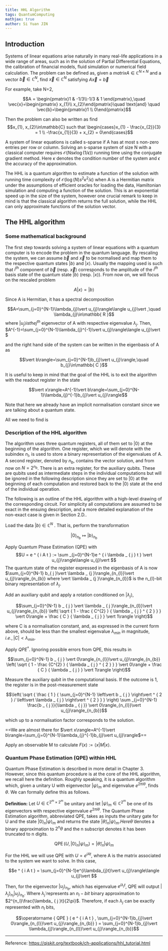 ```yaml
---
title: HHL Algorithm
tags: QuantumComputing
mathjax: true
author: Si Yuan JIN
---
```

## Introduction
Systems of linear equations arise naturally in many real-life applications in a wide range of areas, such as in the solution of Partial Differential Equations, the calibration of financial models, fluid simulation or numerical field calculation. The problem can be defined as, given a $matrix A\in\mathbb{C}^{N\times N}$ and a vector $\vec{b}\in\mathbb{C}^{N}$, find $\vec{x}\in\mathbb{C}^{N}$ satisfying $A\vec{x}=\vec{b}$

For example, take N=2,

$$A = \begin{pmatrix}1 & -1/3\\-1/3 & 1 \end{pmatrix},\quad \vec{x}=\begin{pmatrix} x_{1}\\ x_{2}\end{pmatrix}\quad \text{and} \quad \vec{b}=\begin{pmatrix}1 \\ 0\end{pmatrix}$$

Then the problem can also be written as find $$x_{1}, x_{2}\in\mathbb{C} such that
\begin{cases}x_{1} - \frac{x_{2}}{3} = 1 \\ -\frac{x_{1}}{3} + x_{2} = 0\end{cases}$$

A system of linear equations is called s-sparse if A has at most s non-zero entries per row or column. Solving an s-sparse system of size N with a classical computer requires $\mathcal{ O }(Ns\kappa\log(1/\epsilon))$ running time using the conjugate gradient method. Here $\kappa$ denotes the condition number of the system and $\epsilon$ the accuracy of the approximation.

The HHL is a quantum algorithm to estimate a function of the solution with running time complexity of $\mathcal{ O }(\log(N)s^{2}\kappa^{2}/\epsilon)$ when A is a Hermitian matrix under the assumptions of efficient oracles for loading the data, Hamiltonian simulation and computing a function of the solution. This is an exponential speed up in the size of the system, however one crucial remark to keep in mind is that the classical algorithm returns the full solution, while the HHL can only approximate functions of the solution vector.


## The HHL algorithm 
### Some mathematical background 
The first step towards solving a system of linear equations with a quantum computer is to encode the problem in the quantum language. By rescaling the system, we can assume $\vec{b}$ and $\vec{x}$ to be normalised and map them to the respective quantum states $\vert b\rangle$ and $\vert x\rangle$. Usually the mapping used is such that $i^{th}$ component of $\vec{b}$ (resp. $\vec{x})$ corresponds to the amplitude of the $i^{th}$ basis state of the quantum state $\vert b\rangle$ (resp. $\vert x\rangle)$. From now on, we will focus on the rescaled problem

$$A\vert x\rangle=\vert b\rangle$$

Since A is Hermitian, it has a spectral decomposition

$$A=\sum_{j=0}^{N-1}\lambda_{j}\vert u_{j}\rangle\langle u_{j}\vert ,\quad \lambda_{j}\in\mathbb{ R }$$
where $\vert u_{j}\rangle is the j^{th}$ eigenvector of A with respective eigenvalue $\lambda_{j}$. Then,
$A^{-1}=\sum_{j=0}^{N-1}\lambda_{j}^{-1}\vert u_{j}\rangle\langle u_{j}\vert $

and the right hand side of the system can be written in the eigenbasis of A as

$$\vert b\rangle=\sum_{j=0}^{N-1}b_{j}\vert u_{j}\rangle,\quad b_{j}\in\mathbb{ C }$$

It is useful to keep in mind that the goal of the HHL is to exit the algorithm with the readout register in the state

$$\vert x\rangle=A^{-1}\vert b\rangle=\sum_{j=0}^{N-1}\lambda_{j}^{-1}b_{j}\vert u_{j}\rangle$$

Note that here we already have an implicit normalisation constant since we are talking about a quantum state.

All we need to find is 

### Description of the HHL algorithm 
The algorithm uses three quantum registers, all of them set to $\vert 0\rangle$ at the beginning of the algorithm. One register, which we will denote with the subindex $n_{l}$, is used to store a binary representation of the eigenvalues of A. A second register, denoted by $n_{b}$, contains the vector solution, and from now on $N=2^{n_{b}}$. There is an extra register, for the auxiliary qubits. These are qubits used as intermediate steps in the individual computations but will be ignored in the following description since they are set to $\vert 0\rangle$ at the beginning of each computation and restored back to the $\vert 0\rangle$ state at the end of the individual operation.


The following is an outline of the HHL algorithm with a high-level drawing of the corresponding circuit. For simplicity all computations are assumed to be exact in the ensuing description, and a more detailed explanation of the non-exact case is given in Section 2.D..

Load the data $\vert b\rangle\in\mathbb{ C }^{N}$ . That is, perform the transformation


$$  \vert 0\rangle _{n_{b}} \mapsto \vert b\rangle _{n_{b}}$$

Apply Quantum Phase Estimation (QPE) with
$$U = e ^ { i A t } := \sum _{j=0}^{N-1}e ^ { i \lambda _ { j } t } \vert u_{j}\rangle\langle u_{j}\vert $$
The quantum state of the register expressed in the eigenbasis of A is now
$\sum_{j=0}^{N-1} b_{ j }\vert \lambda _ {j }\rangle_{n_{l}}\vert u_{j}\rangle_{n_{b}}
where \vert \lambda _ {j }\rangle_{n_{l}}$ is the n_{l}-bit binary representation of $\lambda _ {j }$.

Add an auxiliary qubit and apply a rotation conditioned on $\vert \lambda_{ j }\rangle$,

$$\sum_{j=0}^{N-1} b _ { j } \vert \lambda _ { j }\rangle_{n_{l}}\vert u_{j}\rangle_{n_{b}} \left( \sqrt { 1 - \frac { C^{2}  } { \lambda _ { j } ^ { 2 } } } \vert 0\rangle + \frac { C } { \lambda _ { j } } \vert 1\rangle \right)$$

where C is a normalisation constant, and, as expressed in the current form above, should be less than the smallest eigenvalue $\lambda_{min}$ in magnitude, $i.e., \vert C\vert  < \lambda_{min}$.

Apply $QPE^{\dagger}$. Ignoring possible errors from QPE, this results in

$$\sum_{j=0}^{N-1} b _ { j } \vert 0\rangle_{n_{l}}\vert u_{j}\rangle_{n_{b}} \left( \sqrt { 1 - \frac {C^{2}  } { \lambda _ { j } ^ { 2 } } } \vert 0\rangle + \frac { C } { \lambda _ { j } } \vert 1\rangle \right)$$

Measure the auxiliary qubit in the computational basis. If the outcome is 1, the register is in the post-measurement state

$$\left( \sqrt { \frac { 1 } { \sum_{j=0}^{N-1} \left\vert  b _ { j } \right\vert  ^ { 2 } / \left\vert  \lambda _ { j } \right\vert  ^ { 2 } } } \right) \sum _{j=0}^{N-1} \frac{b _ { j }}{\lambda _ { j }} \vert 0\rangle_{n_{l}}\vert u_{j}\rangle_{n_{b}}$$

which up to a normalisation factor corresponds to the solution.

==We are almost there for  $\vert x\rangle=A^{-1}\vert b\rangle=\sum_{j=0}^{N-1}\lambda_{j}^{-1}b_{j}\vert u_{j}\rangle$==

Apply an observable M to calculate $F(x):=\langle x\vert M\vert x\rangle$.

### Quantum Phase Estimation (QPE) within HHL 
Quantum Phase Estimation is described in more detail in Chapter 3. However, since this quantum procedure is at the core of the HHL algorithm, we recall here the definition. Roughly speaking, it is a quantum algorithm which, given a unitary U with eigenvector $\vert \psi\rangle_{m}$ and eigenvalue $e^{2\pi i\theta}$, finds $\theta$. We can formally define this as follows.


**Definition:** Let $U\in\mathbb{ C }^{2^{m}\times 2^{m}}$ be unitary and let $\vert \psi\rangle_{m}\in\mathbb{ C }^{2^{m}}$ be one of its eigenvectors with respective eigenvalue $e^{2\pi i\theta}$. The Quantum Phase Estimation algorithm, abbreviated QPE, takes as inputs the unitary gate for U and the state $\vert 0\rangle_{n}\vert \psi\rangle_{m}$ and returns the state $\vert \tilde{\theta}\rangle_{n}\vert \psi\rangle_{m}. Here \tilde{\theta}$ denotes a binary approximation to $2^{n}\theta$ and the n subscript denotes it has been truncated to n digits.

$$\operatorname { QPE } ( U , \vert 0\rangle_{n}\vert \psi\rangle_{m} ) = \vert \tilde{\theta}\rangle_{n}\vert \psi\rangle_{m}$$

For the HHL we will use QPE with $U = e ^ { i A t }$, where A is the matrix associated to the system we want to solve. In this case,

$$e ^ { i A t } = \sum_{j=0}^{N-1}e^{i\lambda_{j}t}\vert u_{j}\rangle\langle u_{j}\vert $$

Then, for the eigenvector $\vert u_{j}\rangle_{n_{b}}$, which has eigenvalue $e ^ { i \lambda _ { j } t }$, QPE will output $\vert \tilde{\lambda }_ { j }\rangle_{n_{l}}\vert u_{j}\rangle_{n_{b}}$. Where $\tilde{\lambda }_ { j }$ represents an $n_{l}-bit$ binary approximation to $2^{n_l}\frac{\lambda_ { j }t}{2\pi}$. Therefore, if each $\lambda_{j}$ can be exactly represented with $n_{l}$ bits,

$$\operatorname { QPE } ( e ^ { i A t } , \sum_{j=0}^{N-1}b_{j}\vert 0\rangle_{n_{l}}\vert u_{j}\rangle_{n_{b}} ) = \sum_{j=0}^{N-1}b_{j}\vert \lambda_{j}\rangle_{n_{l}}\vert u_{j}\rangle_{n_{b}}$$




---
Reference: https://qiskit.org/textbook/ch-applications/hhl_tutorial.html